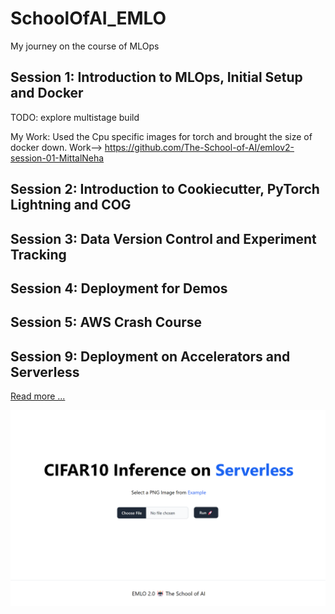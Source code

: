 # SchoolOfAI_EMLO
My journey on the course of MLOps

## Session 1: Introduction to MLOps, Initial Setup and Docker
TODO:
explore multistage build

My Work: 
Used the Cpu specific images for torch and brought the size of docker down. Work--> https://github.com/The-School-of-AI/emlov2-session-01-MittalNeha

## Session 2: Introduction to Cookiecutter, PyTorch Lightning and COG

## Session 3: Data Version Control and Experiment Tracking

## Session 4: Deployment for Demos

## Session 5: AWS Crash Course

## Session 9: Deployment on Accelerators and Serverless
[Read more ...](9.%20Deployement%20on%20Accelerators%20and%20Serverless/readme.md)

[![](9.%20Deployement%20on%20Accelerators%20and%20Serverless/data/frontend.png)](https://emlo-serverless.vercel.app/)